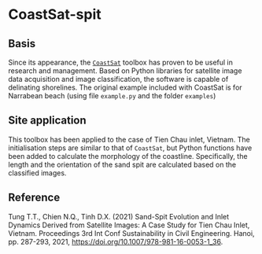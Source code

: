 # CoastSat-spit

## Basis
Since its appearance, the [`CoastSat`](https://github.com/kvos/CoastSat) toolbox has proven to be useful in research and management. Based on Python libraries for satellite image data acquisition and image classification, the software is capable of delinating shorelines. The original example included with CoastSat is for Narrabean beach (using file `example.py` and the folder `examples`)

## Site application
This toolbox has been applied to the case of Tien Chau inlet, Vietnam. The initialisation steps are similar to that of `CoastSat`, but Python functions have been added to calculate the morphology of the coastline. Specifically, the length and the orientation of the sand spit are calculated based on the classified images.

## Reference
Tung T.T., Chien N.Q., Tinh D.X. (2021) Sand-Spit Evolution and Inlet Dynamics Derived from Satellite Images: A Case Study for Tien Chau Inlet, Vietnam. Proceedings 3rd Int Conf Sustainability in Civil Engineering. Hanoi, pp. 287-293, 2021, https://doi.org/10.1007/978-981-16-0053-1_36.